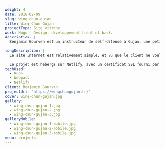 ```yaml
---
weight: 4
date: 2018-02-09
slug: wing-chun-gujan
title: Wing Chun Gujan
projectType: Site vitrine
work: Hugo - Design, développement front et back.
description: |
  Benjamin Gourven est un instructeur de self-défense à Gujan, une petite ville du sud-ouest de la France. Il voulait un site internet afin de présenter son activité et afficher quelques photos de ses séminaires d'arts martiaux.

longDescription: |
  Le site internet est relativement simple, et vu que le client ne voulait pas s'embêter avec une interface d'administration fastidieuse, nous nous sommes accorder pour utiliser Hugo comme générateur de site statique.

  Le projet est hébergé sur Netlify, avec un certificat SSL fourni par Let's Encrypt, et se déploie automatiquement depuis Github.
techUsed:
  - Hugo
  - Webpack
  - Netlify
client: Benjamin Gourven
projectUrl: "https://wingchungujan.fr/"
cover: wing-chun-gujan.jpg
gallery:
  - wing-chun-gujan-1.jpg
  - wing-chun-gujan-2.jpg
  - wing-chun-gujan-3.jpg
galleryMobile:
  - wing-chun-gujan-1-mobile.jpg
  - wing-chun-gujan-2-mobile.jpg
  - wing-chun-gujan-3-mobile.jpg
menu: projects
---
```

